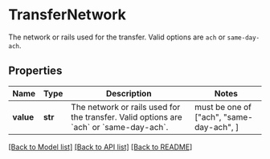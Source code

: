 # TransferNetwork

The network or rails used for the transfer. Valid options are `ach` or `same-day-ach`.

## Properties
Name | Type | Description | Notes
------------ | ------------- | ------------- | -------------
**value** | **str** | The network or rails used for the transfer. Valid options are &#x60;ach&#x60; or &#x60;same-day-ach&#x60;. |  must be one of ["ach", "same-day-ach", ]

[[Back to Model list]](../README.md#documentation-for-models) [[Back to API list]](../README.md#documentation-for-api-endpoints) [[Back to README]](../README.md)


